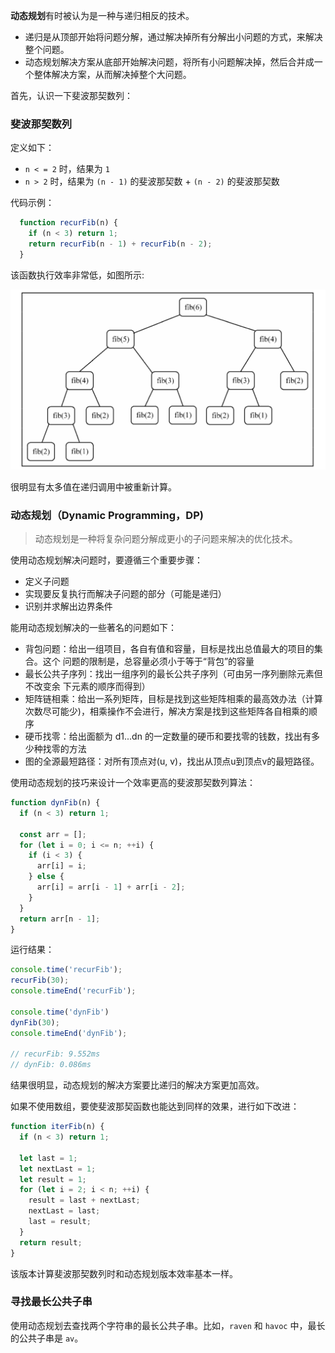 
**动态规划**有时被认为是一种与递归相反的技术。

* 递归是从顶部开始将问题分解，通过解决掉所有分解出小问题的方式，来解决整个问题。
* 动态规划解决方案从底部开始解决问题，将所有小问题解决掉，然后合并成一个整体解决方案，从而解决掉整个大问题。

首先，认识一下斐波那契数列：

### 斐波那契数列

定义如下：

* `n < = 2` 时，结果为 `1`
* `n > 2` 时，结果为 `(n - 1)` 的斐波那契数 + `(n - 2)` 的斐波那契数

代码示例：

```js
  function recurFib(n) {
    if (n < 3) return 1;
    return recurFib(n - 1) + recurFib(n - 2);
  }
```

该函数执行效率非常低，如图所示:

![](_media/dynamic.png)

很明显有太多值在递归调用中被重新计算。

### 动态规划（Dynamic Programming，DP)

> 动态规划是一种将复杂问题分解成更小的子问题来解决的优化技术。

使用动态规划解决问题时，要遵循三个重要步骤：

* 定义子问题
* 实现要反复执行而解决子问题的部分（可能是递归）
* 识别并求解出边界条件

能用动态规划解决的一些著名的问题如下：

* 背包问题：给出一组项目，各自有值和容量，目标是找出总值最大的项目的集合。这个 问题的限制是，总容量必须小于等于“背包”的容量
* 最长公共子序列：找出一组序列的最长公共子序列（可由另一序列删除元素但不改变余 下元素的顺序而得到）
* 矩阵链相乘：给出一系列矩阵，目标是找到这些矩阵相乘的最高效办法（计算次数尽可能少)，相乘操作不会进行，解决方案是找到这些矩阵各自相乘的顺序
* 硬币找零：给出面额为 d1...dn 的一定数量的硬币和要找零的钱数，找出有多少种找零的方法
* 图的全源最短路径：对所有顶点对(u, v)，找出从顶点u到顶点v的最短路径。

使用动态规划的技巧来设计一个效率更高的斐波那契数列算法：

```js
function dynFib(n) {
  if (n < 3) return 1;

  const arr = [];
  for (let i = 0; i <= n; ++i) {
    if (i < 3) {
      arr[i] = i;
    } else {
      arr[i] = arr[i - 1] + arr[i - 2];
    }
  }
  return arr[n - 1];
}
```

运行结果：

```js
console.time('recurFib');
recurFib(30);
console.timeEnd('recurFib');

console.time('dynFib')
dynFib(30);
console.timeEnd('dynFib');

// recurFib: 9.552ms
// dynFib: 0.086ms
```

结果很明显，动态规划的解决方案要比递归的解决方案更加高效。

如果不使用数组，要使斐波那契函数也能达到同样的效果，进行如下改进：

```js
function iterFib(n) {
  if (n < 3) return 1;

  let last = 1;
  let nextLast = 1;
  let result = 1;
  for (let i = 2; i < n; ++i) {
    result = last + nextLast;
    nextLast = last;
    last = result;
  }
  return result;
}
```
该版本计算斐波那契数列时和动态规划版本效率基本一样。

### 寻找最长公共子串

使用动态规划去查找两个字符串的最长公共子串。比如，`raven` 和 `havoc` 中，最长的公共子串是 `av`。
